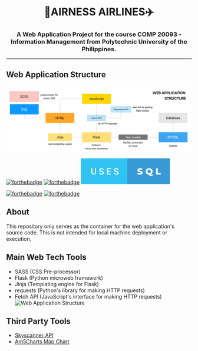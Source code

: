<h1 align='center'><b>👑AIRNESS AIRLINES✈️</b></h1>
<h3 align='center'>A Web Application Project for the course <b>COMP 20093 - Information Management</b> from Polytechnic University of the Philippines.</h3>

---

## Web Application Structure
![Web Application Structure](/assets/img/structure.png "Web Application Structure")

[![forthebadge](https://forthebadge.com/images/badges/uses-html.svg)](https://forthebadge.com)
[![forthebadge](https://forthebadge.com/images/badges/uses-css.svg)](https://forthebadge.com)
[![forthebadge](/assets/svg/uses-sql.svg)](https://forthebadge.com)

[![forthebadge](https://forthebadge.com/images/badges/made-with-javascript.svg)](https://forthebadge.com)
[![forthebadge](https://forthebadge.com/images/badges/made-with-python.svg)](https://forthebadge.com)

## About
This repository only serves as the container for the web application's source code. This is not intended
for local machine deployment or execution.

## Main Web Tech Tools
- SASS (CSS Pre-processor)
- Flask (Python microweb framework)
- Jinja (Templating engine for Flask)
- requests (Python's library for making HTTP requests)
- Fetch API (JavaScript's interface for making HTTP requests)
![Web Application Structure](https://user-images.githubusercontent.com/25181517/192158954-f88b5814-d510-4564-b285-dff7d6400dad.png "Web Application Structure")
## Third Party Tools
- [Skyscanner API](https://rapidapi.com/3b-data-3b-data-default/api/skyscanner44/pricing)
- [Am5Charts Map Chart](https://www.amcharts.com/docs/v5/charts/map-chart/)



